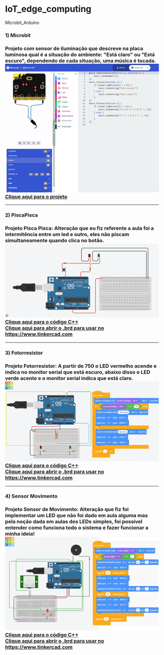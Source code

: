 # IoT_edge_computing
Microbit_Arduino

<h3>1) Microbit<h3>
Projeto com sensor de iluminação que descreve na placa luminosa qual é a situação do ambiente: "Está claro" ou "Está escuro", dependendo de cada situação, uma música é tocada.
  <img src="Microbit.JPG">
  <a href="https://github.com/bermudevs/myfirst">Clique aqui para o projeto</a>

<hr>
<h3>2) PiscaPisca<h3>
Projeto Pisca Pisca: Alteração que eu fiz referente a aula foi a intermitência entre um led e outro, eles não piscam simultaneamente quando clica no botão.
<img src="Daring Snaget.png">
<a href="PiscaPisca.ino">Clique aqui para o código C++</a>
<br>
<a href="PiscaPisca.brd">Clique aqui para abrir o .brd para usar no https://www.tinkercad.com</a>
  
<hr>
<h3>3) Fotorresistor<h3>
Projeto Fotorresistor: A partir de 750 o LED vermelho acende e indica no monitor serial que está escuro, abaixo disso o LED verde acente e o monitor serial indica que está claro.
  <br>
<img src="FOTORRESISTOR.jpg">
<a href="projeto_fotorresistor.ino">Clique aqui para o código C++</a>
<br>
<a href="Projeto_Fotorresistor.brd">Clique aqui para abrir o .brd para usar no https://www.tinkercad.com</a>
  
<hr>
<h3>4) Sensor Movimento<h3>
Projeto Sensor de Movimento: Alteração que fiz foi implementar um LED que não foi dado em aula alguma mas pela noção dada em aulas dos LEDs simples, foi possível entender como funciona todo o sistema e fazer funcionar a minha ideia!<br>
<img src="SENSOR_PRESENCA_BUZZER_RGB.jpg">
<br>
<a href="sensor_presenca_buzzer_rgb1.ino">Clique aqui para o código C++</a>
<br>
<a href="Sensor_presenca_Buzzer.brd">Clique aqui para abrir o .brd para usar no https://www.tinkercad.com</a>

